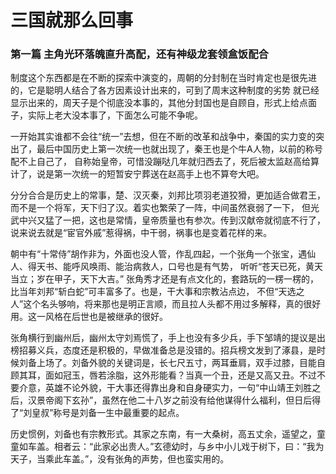 # 三国就那么回事
### 第一篇 主角光环落魄直升高配，还有神级龙套领盒饭配合

制度这个东西都是在不断的探索中演变的，周朝的分封制在当时肯定也是很先进的，它是聪明人结合了各方因素设计出来的，可到了周末这种制度的劣势
就已经显示出来的，周天子是个彻底没本事的，其他分封国也是自顾自，形式上给点面子，实际上老大没本事了，下面怎么可能不争呢。

一开始其实谁都不会往“统一”去想，但在不断的改革和战争中，秦国的实力变的突出了，最后中国历史上第一次统一也就出现了，秦王也是个牛A人物，以前的称号配不上自己了，
自称始皇帝，可惜没蹦哒几年就归西去了，死后被太监赵高给算计了，说是第一次统一的短暂安宁葬送在赵高手上也不算夸大吧。

分分合合是历史上的常事，楚、汉灭秦，刘邦比项羽老道狡猾，更加适合做君王，而不是一个将军，天下归了汉。着实也繁荣了一阵，中间虽然衰弱了一下，
但光武中兴又猛了一把，这也是常情，皇帝质量也有参次。传到汉献帝就彻底不行了，说来说去就是“宦官外戚”惹得祸，中干弱，祸事也是变着花样的来。

朝中有“十常侍”胡作非为，外面也没人管，作乱四起，一个张角一个张宝，遇仙人、得天书、能呼风唤雨、能治病救人，口号也是有气势，
听听“苍天已死，黄天当立；岁在甲子，天下大吉。” 张角秀才还是有点文化的，套路玩的一楞一楞的，比当年刘邦“斩白蛇”可丰富多了。也是，干大事和宗教沾点边，
不但“天选之人”这个名头够响，将来那也是明正言顺，而且拉人头都不用过多解释，真的很好用。这一风格在后世也是被继承的很好。

张角横行到幽州后，幽州太守刘焉慌了，手上也没有多少兵，手下邹靖的提议是出榜招募义兵，态度还是积极的，早做准备总是没错的。招兵榜文发到了涿县，是时候刘备上场了。刘备外貌的关键词是，长七尺五寸，两耳垂肩，双手过膝，目能自顾其耳，面如冠玉，唇若涂脂，这外形能看？当真一个丑，还是又高又丑。不过不要介意，英雄不论外貌，干大事还得靠出身和自身硬实力，一句“中山靖王刘胜之后，汉景帝阁下玄孙”，虽然在他二十八岁之前没有给他谋得什么福利，但日后得了“刘皇叔”称号是刘备一生中最重要的起点。

历史惯例，刘备也有宗教形式。其家之东南，有一大桑树，高五丈余，遥望之，童童如车盖。相者云：“此家必出贵人。”玄德幼时，与乡中小儿戏于树下，曰：“我为天子，当乘此车盖。”，没有张角的声势，但也蛮实用的。





